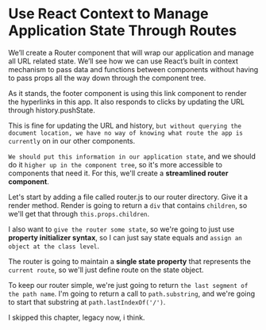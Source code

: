 # Use React Context to Manage Application State Through Routes

We’ll create a Router component that will wrap our application and manage all URL related state. We’ll see how we can use React’s built in context mechanism to pass data and functions between components without having to pass props all the way down through the component tree.

As it stands, the footer component is using this link component to render the hyperlinks in this app. It also responds to clicks by updating the URL through history.pushState.

This is fine for updating the URL and history, `but without querying the document location, we have no way of knowing what route the app is currently` on in our other components.

`We should put this information in our application state`, and we should do it `higher up in the component tree`, so it's more accessible to components that need it. For this, we'll create a **streamlined router component**.

Let's start by adding a file called router.js to our router directory. Give it a render method. Render is going to return a `div` that contains `children`, so we'll get that through `this.props.children`.

I also want to `give the router some state`, so we're going to just use **property initializer syntax**, so I can just say state equals and `assign an object at the class level`. 

The router is going to maintain a **single state property** that represents the `current route`, so we'll just define route on the state object.

To keep our router simple, we're just going to return `the last segment of the path name`. I'm going to return a call to `path.substring`, and we're going to start that substring at `path.lastIndexOf('/')`.

I skipped this chapter, legacy now, i think. 